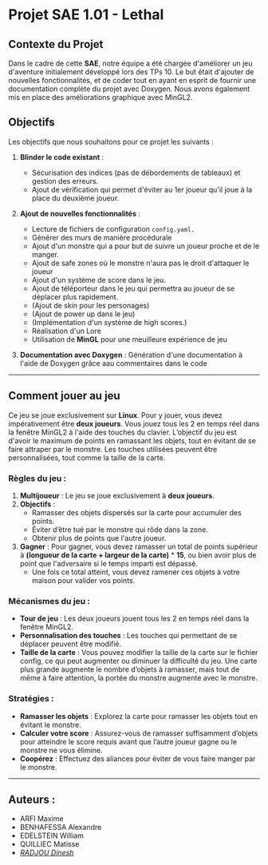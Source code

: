 # Projet SAE 1.01 - Lethal

## Contexte du Projet

Dans le cadre de cette **SAE**, notre équipe a été chargée d'améliorer un jeu d'aventure initialement développé lors des TPs 10. Le but était d'ajouter de nouvelles fonctionnalités, et de coder tout en ayant en esprit de fournir une documentation complète du projet avec Doxygen. Nous avons également mis en place des améliorations graphique avec MinGL2.

## Objectifs

Les objectifs que nous souhaitons pour ce projet les suivants :

1. **Blinder le code existant** : 
   - Sécurisation des indices (pas de débordements de tableaux) et gestion des erreurs.
   - Ajout de vérification qui permet d'éviter au 1er joueur qu'il joue à la place du deuxième joueur.
   
2. **Ajout de nouvelles fonctionnalités** :
   - Lecture de fichiers de configuration ```config.yaml.```
   - Générer des murs de manière procédurale
   - Ajout d'un monstre qui a pour but de suivre un joueur proche et de le manger.
   - Ajout de safe zones où le monstre n'aura pas le droit d'attaquer le joueur
   - Ajout d'un système de score dans le jeu.
   - Ajout de téléporteur dans le jeu qui permettra au joueur de se déplacer plus rapidement.
   - (Ajout de skin pour les personages)
   - (Ajout de power up dans le jeu)  
   - (Implémentation d'un système de high scores.)
   - Réalisation d'un Lore
   - Utilisation de **MinGL** pour une meuilleure expérience de jeu

3. **Documentation avec Doxygen** : Génération d'une documentation à l'aide de Doxygen grâce aau commentaires dans le code

---
## Comment jouer au jeu
Ce jeu se joue exclusivement sur **Linux**. Pour y jouer, vous devez impérativement être **deux joueurs**. Vous jouez tous les 2 en temps réel dans la fenêtre MinGL2 à l'aide des touches du clavier. L’objectif du jeu est d'avoir le maximum de points en ramassant les objets, tout en évitant de se faire attraper par le monstre. Les touches utilisées peuvent être personnalisées, tout comme la taille de la carte.

### Règles du jeu :
1. **Multijoueur** : Le jeu se joue exclusivement à **deux joueurs**.
2. **Objectifs** : 
   - Ramasser des objets dispersés sur la carte pour accumuler des points.
   - Éviter d’être tué par le monstre qui rôde dans la zone.
   - Obtenir plus de points que l'autre joueur.
3. **Gagner** : Pour gagner, vous devez ramasser un total de points supérieur à **(longueur de la carte + largeur de la carte)** * **15**, ou bien avoir plus de point que l'adversaire si le temps imparti est dépassé.
   - Une fois ce total atteint, vous devez ramener ces objets à votre maison pour valider vos points.

### Mécanismes du jeu :
- **Tour de jeu** : Les deux joueurs jouent tous les 2 en temps réel dans la fenêtre MinGL2.
- **Personnalisation des touches** : Les touches qui permettant de se déplacer peuvent être modifié.
- **Taille de la carte** : Vous pouvez modifier la taille de la carte sur le fichier config, ce qui peut augmenter ou diminuer la difficulté du jeu. Une carte plus grande augmente le nombre d’objets à ramasser, mais tout de même à faire attention, la portée du monstre augmente avec le monstre.

### Stratégies :
- **Ramasser les objets** : Explorez la carte pour ramasser les objets tout en évitant le monstre.
- **Calculer votre score** : Assurez-vous de ramasser suffisamment d’objets pour atteindre le score requis avant que l’autre joueur gagne ou le monstre ne vous élimine.
- **Coopérez** : Effectuez des aliances pour éviter de vous faire manger par le monstre.
---
## Auteurs : 
- ARFI Maxime
- BENHAFESSA Alexandre
- EDELSTEIN William
- QUILLIEC Matisse
- [*RADJOU Dinesh*](https://dineshradj.eu)
